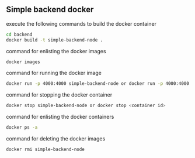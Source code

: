 ## Simple backend docker
execute the following commands to build the docker container
```bash
cd backend
docker build -t simple-backend-node .
```

command for enlisting the docker images 
```bash
docker images
```

command for running the docker image
```bash
docker run -p 4000:4000 simple-backend-node or docker run -p 4000:4000 <image id>
```


command for stopping the docker container
```bash
docker stop simple-backend-node or docker stop <container id>
```

command for enlisting the docker containers 
```bash
docker ps -a
```

command for deleting the docker images 
```bash
docker rmi simple-backend-node
```
